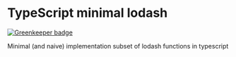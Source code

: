 # TypeScript minimal lodash

[![Greenkeeper badge](https://badges.greenkeeper.io/arusanov/typedash.svg)](https://greenkeeper.io/)

Minimal (and naive) implementation subset of lodash functions in typescript
